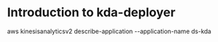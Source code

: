 # Introduction to kda-deployer


aws kinesisanalyticsv2 describe-application --application-name ds-kda